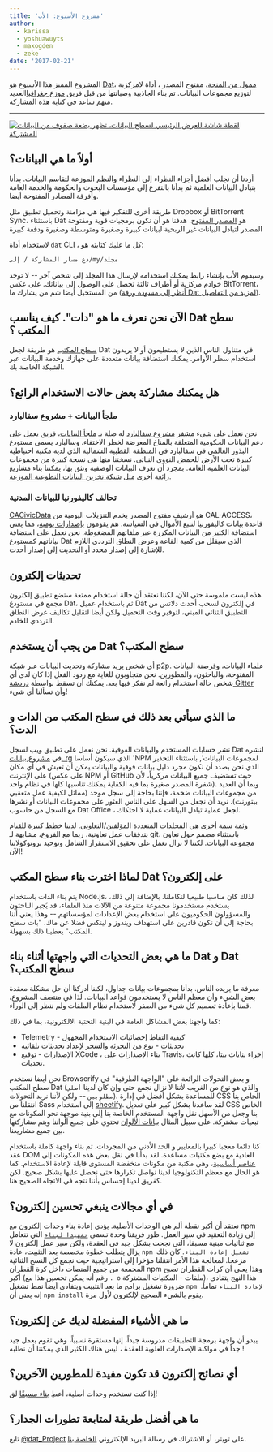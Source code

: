 ```yaml
---
title: 'مشروع الأسبوع: الأب'
author:
  - karissa
  - yoshuawuyts
  - maxogden
  - zeke
date: '2017-02-21'
---
```


المشروع المميز هذا الأسبوع هو [Dat](https://datproject.org/)، [ممول من المنحة](https://changelog.com/rfc/6)، مفتوح المصدر ، أداة لامركزية لتوزيع مجموعات البيانات. تم بناء الجاذبية وصيانتها من قبل فريق [موزع جغرافيا](https://datproject.org/team)العديد منهم ساعد في كتابة هذه المشاركة.

---

[![لقطة شاشة للعرض الرئيسي لسطح البيانات، تظهر بضعة صفوف من البيانات المشتركة
](https://cloud.githubusercontent.com/assets/2289/23175925/dbaee7ec-f815-11e6-80cc-3041203c7842.png)](https://github.com/datproject/dat-desktop)

## أولاً ما هي البيانات؟

أردنا أن نجلب أفضل أجزاء النظراء إلى النظراء والنظم الموزعة لتقاسم البيانات. بدأنا بتبادل البيانات العلمية ثم بدأنا بالتفرع إلى مؤسسات البحوث والحكومة والخدمة العامة وأفرقة المصادر المفتوحة أيضا.

طريقة أخرى للتفكير فيها هي مزامنة وتحميل تطبيق مثل Dropbox أو BitTorrent Sync، باستثناء Dat هو [المصدر المفتوح](https://github.com/datproject). هدفنا هو أن نكون برمجيات قوية ومفتوحة المصدر لتبادل البيانات غير الربحية لبيانات كبيرة وصغيرة ومتوسطة وصغيرة ودفعة كبيرة

لاستخدام أداة `dat` CLI ، كل ما عليك كتابته هو:

```sh
دغ مسار المشاركة / إلى/my/مجلد
```

وسيقوم الأب بإنشاء رابط يمكنك استخدامه لإرسال هذا المجلد إلى شخص آخر -- لا توجد خوادم مركزية أو أطراف ثالثة تحصل على الوصول إلى بياناتك. على عكس BitTorrent، من المستحيل أيضا شم من يشارك ما ([أنظر إلى مسودة ورقة Dat لمزيد من التفاصيل](https://github.com/datproject/docs/blob/master/papers/dat-paper.md)).

## الآن نحن نعرف ما هو "دات". كيف يناسب Dat سطح المكتب ؟

[سطح المكتب](https://github.com/datproject/dat-desktop) هو طريقة لجعل Dat في متناول الناس الذين لا يستطيعون أو لا يريدون استخدام سطر الأوامر. يمكنك استضافة بيانات متعددة على جهازك وخدمة البيانات عبر الشبكة الخاصة بك.

## هل يمكنك مشاركة بعض حالات الاستخدام الرائع؟

### ملجأ البيانات + مشروع سفالبارد

نحن نعمل على شيء مشفر [مشروع سفالبارد](https://github.com/datproject/svalbard) له صلة بـ [ملجأ البيانات](http://www.ppehlab.org/datarefuge)، فريق يعمل على دعم البيانات الحكومية المتعلقة بالمناخ المعرضة لخطر الاختفاء. وسالبارد يسمى مستودع البذور العالمي في سفالبارد في المنطقة القطبية الشمالية الذي لديه مكتبة احتياطية كبيرة تحت الأرض للحمض النووي النباتي. نسختنا منها هي نسخة كبيرة من مجموعات البيانات العلمية العامة. بمجرد أن نعرف البيانات الوصفية ونثق بها، يمكننا بناء مشاريع رائعة أخرى مثل [شبكة تخزين البيانات التطوعية الموزعة](https://github.com/datproject/datasilo/).

### تحالف كاليفورنيا للبيانات المدنية

[CACivicData](http://www.californiacivicdata.org/) هو أرشيف مفتوح المصدر يخدم التنزيلات اليومية من CAL-ACCESS، قاعدة بيانات كاليفورنيا لتتبع الأموال في السياسة. هم يقومون [بإصدارات يومية](http://calaccess.californiacivicdata.org/downloads/0)، مما يعني استضافة الكثير من البيانات المكررة عبر ملفاتهم المضغوطة. نحن نعمل على استضافة بياناتهم كمستودع Dat الذي سيقلل من كمية القاعة وعرض النطاق الترددي اللازم للإشارة إلى إصدار محدد أو التحديث إلى إصدار أحدث.

## تحديثات إلكترون

هذه ليست ملموسة حتى الآن، لكننا نعتقد أن حالة استخدام ممتعة ستضع تطبيق إلكترون مجمع في مستودع Dat، ثم باستخدام عميل Dat في إلكترون لسحب أحدث دلاتس من التطبيق الثنائي المبني، لتوفير وقت التحميل ولكن أيضا لتقليل تكاليف عرض النطاق الترددي للخادم.

## من يجب أن يستخدم Dat سطح المكتب؟

أي شخص يريد مشاركة وتحديث البيانات عبر شبكة p2p. علماء البيانات، وقرصنة البيانات المفتوحة، والباحثون، والمطورين. نحن متجاوبون للغاية مع ردود الفعل إذا كان لدى أي شخص حالة استخدام رائعة لم نفكر فيها بعد. يمكنك أن تسقط بواسطة [دردشة Gitter](https://gitter.im/datproject/discussions) وأن تسألنا أي شيء!

## ما الذي سيأتي بعد ذلك في سطح المكتب من الدات و الدت؟

نشر حسابات المستخدم والبيانات الفوقية. نحن نعمل على تطبيق ويب لسجل Dat لنشره في [مشروع بيانات. rg](https://datproject.org/) الذي سيكون أساسا 'NPM لمجموعات البيانات', باستثناء التحذير الذي نحن بصدد أن نكون مجرد دليل بيانات فوقية والبيانات يمكن أن تعيش في أي مكان على الإنترنت (على عكس NPM أو GitHub حيث تستضيف جميع البيانات مركزياً، لأن شفرة المصدر صغيرة بما فيه الكفاية يمكنك تناسبها كلها في نظام واحد). وبما أن العديد من مجموعات البيانات ضخمة، فإننا بحاجة إلى سجل موحد (مماثل لكيفية عمل متعقبي بيتورنت). نريد أن نجعل من السهل على الناس العثور على مجموعات البيانات أو نشرها مع السجل من حاسوب Dat Office ، لجعل عملية تبادل البيانات عملية لا احتكاك.

وثمة سمة أخرى هي المجلدات المتعددة المؤلفين/التعاوني. لدينا خطط كبيرة للقيام بتدفقات عمل تعاونية، ربما مع الفروع، مشابهة لـ git، باستثناء مصمم حول تعاون مجموعة البيانات. لكننا لا نزال نعمل على تحقيق الاستقرار الشامل وتوحيد بروتوكولاتنا الآن!

## لماذا اخترت بناء سطح المكتب Dat على إلكترون؟

يتم بناء الدات باستخدام Node.js، لذلك كان مناسبا طبيعيا لتكاملنا. بالإضافة إلى ذلك، يستخدم مستخدمونا مجموعة متنوعة من الآلات منذ العلماء، قد يُجبر الباحثون والمسؤولون الحكوميون على استخدام بعض الإعدادات لمؤسساتهم -- وهذا يعني أننا بحاجة إلى أن نكون قادرين على استهداف ويندوز و لينكس فضلا عن ماك. "بات سطح المكتب" يعطينا ذلك بسهولة.

## ما هي بعض التحديات التي واجهتها أثناء بناء Dat و Dat سطح المكتب؟

معرفة ما يريده الناس. بدأنا بمجموعات بيانات جداول، لكننا أدركنا أن حل مشكلة معقدة بعض الشيء وأن معظم الناس لا يستخدمون قواعد البيانات. لذا في منتصف المشروع، قمنا بإعادة تصميم كل شيء من الصفر لاستخدام نظام الملفات ولم ننظر إلى الوراء.

كما واجهنا بعض المشاكل العامة في البنية التحتية الالكترونية، بما في ذلك:

- Telemetry - كيفية التقاط إحصائيات الاستخدام المجهول
- تحديثات - نوع من التجزئة والسحر لإعداد تحديثات تلقائية
- الإصدارات - توقيع XCode ، بناء الإصدارات على Travis، إجراء بنايات بيتا، كلها كانت تحديات.

نحن أيضا نستخدم Browserify و بعض التحولات الرائعة على "الواجهة الطرفية" في سطح المكتب Dat (والذي هو نوع من الغريب لأننا لا نزال نجمع حتى وإن كان لدينا `أصلي مطلوبين` -- ولكن لأننا نريد التحولات). للمساعدة بشكل أفضل في إدارة CSS الخاص بنا انتقلنا من Sass إلى استخدام [sheetify](https://github.com/stackcss/sheetify). لقد ساعدنا بشكل كبير على تعديل CSS الخاص بنا وجعل من الأسهل نقل واجهة المستخدم الخاصة بنا إلى بنية موجهة نحو المكونات مع تبعيات مشتركة. على سبيل المثال [بيانات الألوان](https://github.com/Kriesse/dat-colors) تحتوي على جميع ألواننا ويتم مشاركتها بين جميع مشاريعنا.

كنا دائما معجبا كبيرا بالمعايير و الحد الأدنى من المجردات. تم بناء واجهة كاملة باستخدام عقد DOM العادية مع بضع مكتبات مساعدة. لقد بدأنا في نقل بعض هذه المكونات إلى [عناصر أساسية](https://base.choo.io)، وهي مكتبة من مكونات منخفضة المستوى قابلة لإعادة الاستخدام. كما هو الحال مع معظم التكنولوجيا لدينا نواصل تكرارها حتى نحصل عليها بشكل صحيح. لكن كفريق لدينا إحساس بأننا نتجه في الاتجاه الصحيح هنا.

## في أي مجالات ينبغي تحسين إلكترون؟

نعتقد أن أكبر نقطة ألم هي الوحدات الأصلية. يؤدي إعادة بناء وحدات إلكترون مع npm إلى زيادة التعقيد في سير العمل. طور فريقنا وحدة تسمى [`تمهيدا لبناء`](http://npmjs.org/prebuild) التي تتعامل مع ثنائيات مبنية مسبقا، التي نجحت بشكل جيد في العقدة، ولكن سير عمل إلكترون لا يزال يتطلب خطوة مخصصة بعد التثبيت، عادة `npm تشغيل إعادة البناء`. كان ذلك مزعجا. لمعالجة هذا الأمر انتقلنا مؤخرا إلى استراتيجية حيث نجمع كل النسخ الثنائية المجمعة من جميع المنصات داخل كرة القطران npm وهذا يعني أن كرات القطران تصبح أكبر (رغم أنه يمكن تحسين هذا مع `. o` ملفات - المكتبات المشتركة)، هذا النهج يتفادى ضرورة تشغيل برامج ما بعد التثبيت ويتفادى أيضاً نمط تشغيل `npm لإعادة البناء` تماماً. إنه يعني أن `npm install` يقوم بالشيء الصحيح لإلكترون لأول مرة.

## ما هي الأشياء المفضلة لديك عن إلكترون؟

يبدو أن واجهة برمجة التطبيقات مدروسة جيداً، إنها مستقرة نسبياً، وهي تقوم بعمل جيد جداً في مواكبة الإصدارات العلوية للعقدة ، ليس هناك الكثير الذي يمكننا أن نطلبه !

## أي نصائح إلكترون قد تكون مفيدة للمطورين الآخرين؟

إذا كنت تستخدم وحدات أصلية، أعطِ [بناء مسبقًا](https://www.npmjs.com/package/prebuild) لق!

## ما هي أفضل طريقة لمتابعة تطورات الجدار؟

تابع [@dat_Project](https://twitter.com/dat_project) على تويتر، أو الاشتراك في رسالة البريد الإلكتروني [الخاصة بنا](https://tinyletter.com/datdata).


